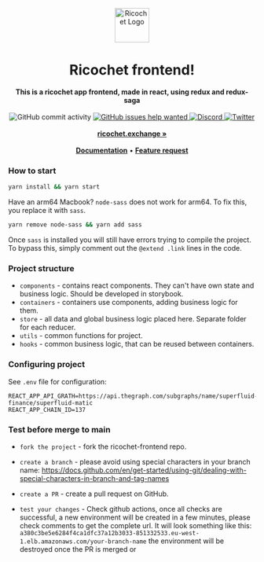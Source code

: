 <div align="center">
    <img src="public/icons/icon.svg" height="70" alt="Ricochet Logo">
    <h1>Ricochet frontend!</h1>
    <strong>This is a ricochet app frontend, made in react, using redux and redux-saga</strong>
</div>
<br>
<div align="center">
    <img src="https://img.shields.io/github/commit-activity/w/Ricochet-Exchange/ricochet-frontend" alt="GitHub commit activity">
    <a href="https://github.com/Ricochet-Exchange/ricochet-frontend/issues?q=is%3Aissue+is%3Aopen+label%3A%22help+wanted%22">
        <img src="https://img.shields.io/github/issues/Ricochet-Exchange/ricochet-frontend/help wanted" alt="GitHub issues help wanted">
    </a>
    <a href="https://discord.gg/egu4FZbPBM">
        <img src="https://img.shields.io/discord/862796510604296263.svg?label=&logo=discord&logoColor=ffffff&color=7389D8&labelColor=6A7EC2" alt="Discord">
    </a>
    <a href="https://twitter.com/ricochetxchange">
        <img src="https://img.shields.io/twitter/follow/ricochetxchange?label=ricochetxchange&style=flat&logo=twitter&color=1DA1F2" alt="Twitter">
    </a>
</div>
<div align="center">
    <br>
    <a href="https://ricochet.exchange"><b>ricochet.exchange » </b></a>
    <br><br>
    <a href="https://docs.ricochet.exchange/"><b>Documentation</b></a>
    •
    <a href="https://github.com/Ricochet-Exchange/ricochet-frontend/issues/new"><b>Feature request</b></a>
</div>

### How to start

```bash
yarn install && yarn start
```

Have an arm64 Macbook? `node-sass` does not work for arm64. To fix this, you replace it with `sass`.

```bash
yarn remove node-sass && yarn add sass
```

Once `sass` is installed you will still have errors trying to compile the project. To bypass this, simply comment out the `@extend .link` lines in the code.

### Project structure

-   `components` - contains react components. They can't have own state and business logic. Should be developed in storybook.
-   `containers` - containers use components, adding business logic for them.
-   `store` - all data and global business logic placed here. Separate folder for each reducer.
-   `utils` - common functions for project.
-   `hooks` - common business logic, that can be reused between containers.

### Configuring project

See `.env` file for configuration:

```dotenv
REACT_APP_API_GRATH=https://api.thegraph.com/subgraphs/name/superfluid-finance/superfluid-matic
REACT_APP_CHAIN_ID=137
```

### Test before merge to main

-   `fork the project` - fork the ricochet-frontend repo.

-   `create a branch` - please avoid using special characters in your branch name:
    https://docs.github.com/en/get-started/using-git/dealing-with-special-characters-in-branch-and-tag-names

-   `create a PR` - create a pull request on GitHub.

-   `test your changes` - Check github actions, once all checks are successful, a new environment will be created in a few minutes, please check comments to get the complete url. It will look something like this:
    `a380c3be5e6284f4ca1dfc37a12b3033-851332533.eu-west-1.elb.amazonaws.com/your-branch-name`
    the environment will be destroyed once the PR is merged or
